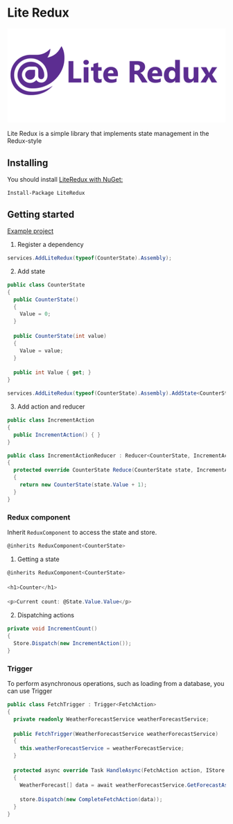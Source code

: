 # Lite Redux
![](/docs/images/logo.png)

Lite Redux is a simple library that implements state management in the Redux-style

## Installing
You should install [LiteRedux with NuGet:](https://www.nuget.org/packages/LiteRedux/0.1.0)
```
Install-Package LiteRedux
```

## Getting started
[Example project](https://github.com/DocTi/blazor-lite-redux/tree/master/examples/LiteRedux.Example)

1. Register a dependency
```c#
services.AddLiteRedux(typeof(CounterState).Assembly);
```
2. Add state
```c#
public class CounterState
{
  public CounterState()
  {
    Value = 0;
  }

  public CounterState(int value)
  {
    Value = value;
  }

  public int Value { get; }
}
```
```c#
services.AddLiteRedux(typeof(CounterState).Assembly).AddState<CounterState>();
```
3. Add action and reducer
```c#
public class IncrementAction
{
  public IncrementAction() { }
}
```
```c#
public class IncrementActionReducer : Reducer<CounterState, IncrementAction>
{
  protected override CounterState Reduce(CounterState state, IncrementAction action)
  {
    return new CounterState(state.Value + 1);
  }
}
```

### Redux component
Inherit `ReduxComponent` to access the state and store.
```c#
@inherits ReduxComponent<CounterState>
```
1. Getting a state
```c#
@inherits ReduxComponent<CounterState>

<h1>Counter</h1>

<p>Current count: @State.Value.Value</p>
```
2. Dispatching actions
```c#
private void IncrementCount()
{
  Store.Dispatch(new IncrementAction());
}
```

### Trigger
To perform asynchronous operations, such as loading from a database, you can use Trigger
```c#
public class FetchTrigger : Trigger<FetchAction>
{
  private readonly WeatherForecastService weatherForecastService;

  public FetchTrigger(WeatherForecastService weatherForecastService)
  {
    this.weatherForecastService = weatherForecastService;
  }

  protected async override Task HandleAsync(FetchAction action, IStore store)
  {
    WeatherForecast[] data = await weatherForecastService.GetForecastAsync(action.Date);

    store.Dispatch(new CompleteFetchAction(data));
  }
}
```
